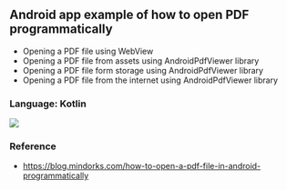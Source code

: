 ## Android app example of how to open PDF programmatically

* Opening a PDF file using WebView
* Opening a PDF file from assets using AndroidPdfViewer library
* Opening a PDF file form storage using AndroidPdfViewer library
* Opening a PDF file from the internet using AndroidPdfViewer library

### Language: Kotlin

![](Screenshot.jpg)

### Reference
* https://blog.mindorks.com/how-to-open-a-pdf-file-in-android-programmatically

